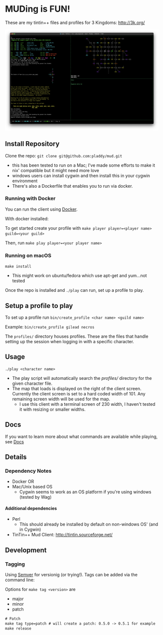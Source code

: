 # MUDing is FUN!

These are my tintin++ files and profiles for 3 Kingdoms: http://3k.org/

![Screenshot](./screenshot.png "Screenshot")

## Install Repository

Clone the repo: `git clone git@github.com:pladdy/mud.git`

- this has been tested to run on a Mac; I've made some efforts to make it nix' compatible but it might need more love
- windows users can install cygwin and then install this in your cygwin environment
- There's also a Dockerfile that enables you to run via docker.

### Running with Docker

You can run the client using [Docker](https://www.docker.com/get-started/).

With docker installed:

To get started create your profile with `make player player=<player name> guild=<your guild>`

Then, run `make play player=<your player name>`

### Running on macOS

`make install`

- This might work on ubuntu/fedora which use apt-get and yum...not tested

Once the repo is installed and `./play` can run, set up a profile to play.

## Setup a profile to play

To set up a profile run `bin/create_profile <char name> <guild name>`

Example: `bin/create_profile gilead necros`

The `profiles/` directory houses profiles.  These are the files that handle setting
up the session when logging in with a specific character.

## Usage

`./play <character name>`

- The play script will automatically search the *profiles/* directory for the given character file.
- The map that loads is displayed on the right of the client screen.  Currently the client screen
  is set to a hard coded width of 101.  Any remaining screen width will be used for the map.
  - I use this client with a terminal screen of 230 width, I haven't tested it with resizing or
    smaller widths.

## Docs

If you want to learn more about what commands are available while playing, see [Docs](docs/Aliases.md)

## Details

### Dependency Notes

- Docker OR
- Mac/Unix based OS
  - Cygwin seems to work as an OS platform if you're using windows (tested by Wag)

#### Additional dependencies

- Perl
  - This should already be installed by default on non-windows OS' (and in Cygwin)
- TinTin++ Mud Client: http://tintin.sourceforge.net/

## Development

### Tagging

Using [Semver](https://semver.org/) for versionig (or trying!).  Tags can be added via the command line:

Options for `make tag <version>` are
- major
- minor
- patch

```
# Patch
make tag type=patch # will create a patch: 0.5.0 -> 0.5.1 for example
make release
```

